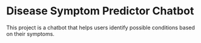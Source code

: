 # Disease Symptom Predictor Chatbot
This project is a chatbot that helps users identify possible conditions based on their symptoms.
